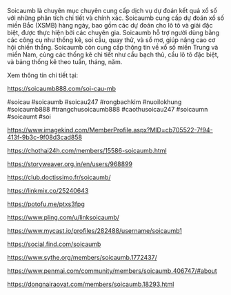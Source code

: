 Soicaumb là chuyên mục chuyên cung cấp dịch vụ dự đoán kết quả xổ số với những phân tích chi tiết và chính xác. Soicaumb cung cấp dự đoán xổ số miền Bắc (XSMB) hàng ngày, bao gồm các dự đoán cho lô tô và giải đặc biệt, được thực hiện bởi các chuyên gia. Soicaumb hỗ trợ người dùng bằng các công cụ như thống kê, soi cầu, quay thử, và sổ mơ, giúp nâng cao cơ hội chiến thắng. Soicaumb còn cung cấp thông tin về xổ số miền Trung và miền Nam, cùng các thống kê chi tiết như cầu bạch thủ, cầu lô tô đặc biệt, và bảng thống kê theo tuần, tháng, năm.

Xem thông tin chi tiết tại:

https://soicaumb888.com/soi-cau-mb

#soicau #soicaumb #soicau247 #rongbachkim #nuoilokhung #soicaumb888 #trangchusoicaumb888 #caothusoicau247 #soicaumn #soicaumt #soi

https://www.imagekind.com/MemberProfile.aspx?MID=cb705522-7f94-413f-9b3c-9f08d3cad858

https://chothai24h.com/members/15586-soicaumb.html

https://storyweaver.org.in/en/users/968899

https://club.doctissimo.fr/soicaumb/

https://linkmix.co/25240643

https://potofu.me/ptxs3fpg

https://www.pling.com/u/linksoicaumb/

https://www.mycast.io/profiles/282488/username/soicaumb1

https://social.find.com/soicaumb

https://www.sythe.org/members/soicaumb.1772437/

https://www.penmai.com/community/members/soicaumb.406747/#about

https://dongnairaovat.com/members/soicaumb.18293.html